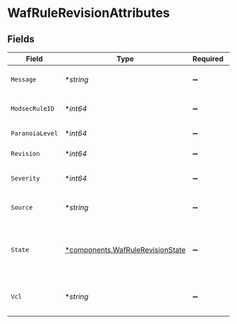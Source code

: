 # WafRuleRevisionAttributes


## Fields

| Field                                                                           | Type                                                                            | Required                                                                        | Description                                                                     | Example                                                                         |
| ------------------------------------------------------------------------------- | ------------------------------------------------------------------------------- | ------------------------------------------------------------------------------- | ------------------------------------------------------------------------------- | ------------------------------------------------------------------------------- |
| `Message`                                                                       | **string*                                                                       | :heavy_minus_sign:                                                              | Message metadata for the rule.                                                  |                                                                                 |
| `ModsecRuleID`                                                                  | **int64*                                                                        | :heavy_minus_sign:                                                              | Corresponding ModSecurity rule ID.                                              |                                                                                 |
| `ParanoiaLevel`                                                                 | **int64*                                                                        | :heavy_minus_sign:                                                              | Paranoia level for the rule.                                                    |                                                                                 |
| `Revision`                                                                      | **int64*                                                                        | :heavy_minus_sign:                                                              | Revision number.                                                                | 2                                                                               |
| `Severity`                                                                      | **int64*                                                                        | :heavy_minus_sign:                                                              | Severity metadata for the rule.                                                 |                                                                                 |
| `Source`                                                                        | **string*                                                                       | :heavy_minus_sign:                                                              | The ModSecurity rule logic.                                                     |                                                                                 |
| `State`                                                                         | [*components.WafRuleRevisionState](../../models/shared/wafrulerevisionstate.md) | :heavy_minus_sign:                                                              | The state, indicating if the revision is the most recent version of the rule.   |                                                                                 |
| `Vcl`                                                                           | **string*                                                                       | :heavy_minus_sign:                                                              | The VCL representation of the rule logic.                                       |                                                                                 |